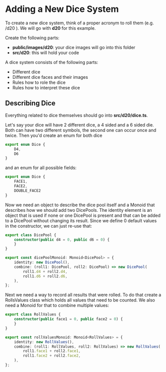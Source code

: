 # Adding a New Dice System

To create a new dice system, think of a proper acronym to roll them (e.g. /d20 ). We will go with **d20** for this example.
 
 Create the following parts:

* **public/images/d20**: your dice images will go into this folder
* **src/d20**: this will hold your code 

A dice system consists of the following parts:

* Different dice
* Different dice faces and their images
* Rules how to role the dice
* Rules how to interpret these dice

## Describing Dice

Everything related to dice themselves should go into **src/d20/dice.ts**. 

Let's say your dice will have 2 different dice, a 4 sided and a 6 sided die. Both can have two different symbols, the second one can occur once and twice. Then you'd create an enum for both dice

```typescript
export enum Dice {
    D4,
    D6
}
```

and an enum for all possible fields:

```typescript
export enum Dice {
    FACE1,
    FACE2,
    DOUBLE_FACE2
}
```

Now we need an object to describe the dice pool itself and a Monoid that describes how we should add two DicePools. The identity element is an object that is used if none or one DicePool is present and that can be added to a DicePool without changing its result. Since we define 0 default values in the constructor, we can just re-use that:

```typescript
export class DicePool {
    constructor(public d4 = 0, public d6 = 0) {
    }
}

export const dicePoolMonoid: Monoid<DicePool> = {
    identity: new DicePool(),
    combine: (roll1: DicePool, roll2: DicePool) => new DicePool(
        roll1.d4 + roll2.d4,
        roll1.d6 + roll2.d6,
    ),
};
```

Next we need a way to record all results that were rolled. To do that create a RollsValues class which holds all values that need to be counted. We also need a Monoid for that to combine multiple values:

```typescript
export class RollValues {
    constructor(public face1 = 0, public face2 = 0) { 
    }
} 

export const rollValuesMonoid: Monoid<RollValues> = {
    identity: new RollValues(),
    combine: (roll1: RollValues, roll2: RollValues) => new RollValues(
        roll1.face1 + roll2.face1,
        roll1.face2 + roll2.face2,
    ),
};
```